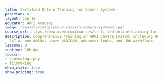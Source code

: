 ```yaml
---
title: Certified Online Training for Camera Systems
position: 6
layout: course
educator: ARRI Academy
image: "/assets/images/courses/arri-camera-systems.jpg"
course_url: https://www.mzed.com/courses/certified-online-training-for-camera-systems
description: Comprehensive training on ARRI camera systems including ALEXA LF, Mini,
  SXT W, and AMIRA. Learn ARRIRAW, advanced looks, and HDR workflows.
lessons: 8
runtime: 10h 4m
topics:
- cinematography
- filmmaking
show_stats: true
show_pricing: true
---
```


